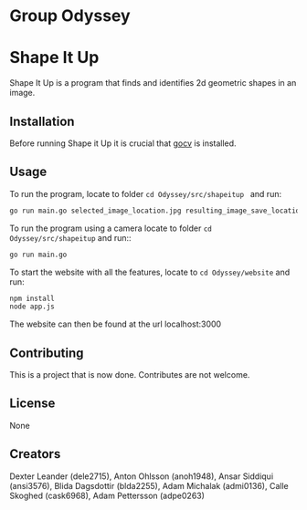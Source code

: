 # Group Odyssey

# Shape It Up

Shape It Up is a program that finds and identifies 2d geometric shapes in an image.

## Installation

Before running Shape it Up it is crucial that [gocv](https://gocv.io/) is installed.

## Usage
To run the program, locate to folder ```cd Odyssey/src/shapeitup ``` and run:

```bash
go run main.go selected_image_location.jpg resulting_image_save_location.jpg
```
To run the program using a camera locate to folder ```cd Odyssey/src/shapeitup``` and run::
```bash
go run main.go
```

To start the website with all the features, locate to ```cd Odyssey/website``` and run:
```bash
npm install
node app.js
```
The website can then be found at the url localhost:3000

## Contributing
This is a project that is now done. Contributes are not welcome.

## License
None

## Creators
Dexter Leander (dele2715), Anton Ohlsson (anoh1948), Ansar Siddiqui (ansi3576),
Blida Dagsdottir (blda2255), Adam Michalak (admi0136), Calle Skoghed (cask6968), Adam Pettersson (adpe0263)
